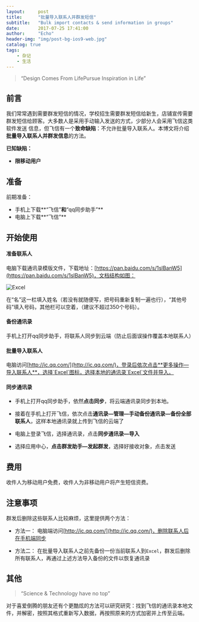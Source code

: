 ```yaml
---
layout:     post
title:      "批量导入联系人并群发短信"
subtitle:   "Bulk import contacts & send information in groups"
date:       2017-07-25 17:41:00
author:     "Echo"
header-img: "img/post-bg-ios9-web.jpg"
catalog: true
tags:
    - 杂记
    - 生活
---
```


> “Design Comes From LifePursue Inspiration in Life”

## 前言

我们常常遇到需要群发短信的情况，学校招生需要群发短信给新生，店铺宣传需要群发短信给顾客。大多数人是采用手动输入发送的方式，少部分人会采用飞信这类软件发送
信息，但飞信有一个**致命缺陷**：不允许批量导入联系人。本博文将介绍**批量导入联系人并群发信息**的方法。

**已知缺陷：**

* **限移动用户**

## 准备

前期准备：

* 手机上下载**“飞信”**和**“qq同步助手”**
* 电脑上下载**“飞信”**

## 开始使用

#### 准备联系人

电脑下载通讯录模版文件，下载地址：[https://pan.baidu.com/s/1slBanW5](https://pan.baidu.com/s/1slBanW5)，文档结构如图：

![Excel](/my-blog/img/in-post/post-5-excel.png "Excel")

在“名”这一栏填入姓名（若没有就随便写，把号码重新复制一遍也行），“其他号码”填入号码，其他栏可以空着，（建议不超过350个号码）。

#### 备份通讯录

手机上打开qq同步助手，将联系人同步到云端（防止后面误操作覆盖本地联系人）

#### 批量导入联系人

电脑访问[http://ic.qq.com/](http://ic.qq.com/)，登录后依次点击**更多操作—导入联系人**，选择`Excel`图标，选择本地的通讯录`Excel`文件并导入。

#### 同步通讯录

* 手机上打开qq同步助手，依然**点击同步**，将云端通讯录同步到本地。

* 接着在手机上打开飞信，依次点击**通讯录—管理—手动备份通讯录—备份全部联系人**，这样本地通讯录就上传到飞信的云端了

* 电脑上登录飞信，选择通讯录，点击**同步通讯录—导入**

* 选择应用中心，**点击群发助手—发起群发**，选择好接收对象，点击发送

## 费用

收件人为移动用户免费，收件人为非移动用户将产生短信资费。

## 注意事项

群发后删除这些联系人比较麻烦，这里提供两个方法：

* 方法一： 电脑端访问[http://ic.qq.com/](http://ic.qq.com/)，删除联系人后在手机端同步

* 方法二： 在批量导入联系人之前先备份一份当前联系人到`Excel`，群发后删除所有联系人，再通过上述方法导入备份的文件以恢复通讯录

## 其他

> “Science & Technology have no top”

对于喜爱倒腾的朋友还有个更酷炫的方法可以研究研究：找到飞信的通讯录本地文件，并解密，按照其格式重新写入数据，再按照原来的方式加密并上传至云端。

